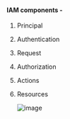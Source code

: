 #### IAM components - 
1. Principal
2. Authentication
3. Request
4. Authorization
5. Actions
6. Resources

   
   ![image](https://github.com/1324aman/infra-related/assets/68897529/ba3a31e3-addc-4a7a-bbb3-4f30e470981e)
